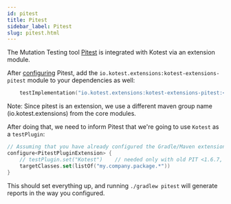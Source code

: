```yaml
---
id: pitest
title: Pitest
sidebar_label: Pitest
slug: pitest.html
---
```



The Mutation Testing tool [Pitest](https://pitest.org/) is integrated with Kotest via an extension module.

After [configuring](https://gradle-pitest-plugin.solidsoft.info/) Pitest,
add the `io.kotest.extensions:kotest-extensions-pitest` module to your dependencies as well:

```kotlin
    testImplementation("io.kotest.extensions:kotest-extensions-pitest:<version>")
```

Note: Since pitest is an extension, we use a different maven group name (io.kotest.extensions) from the core modules.

After doing that, we need to inform Pitest that we're going to use `Kotest` as a `testPlugin`:

```kotlin
// Assuming that you have already configured the Gradle/Maven extension
configure<PitestPluginExtension> {
    // testPlugin.set("Kotest")    // needed only with old PIT <1.6.7, otherwise having kotest-extensions-pitest on classpath is enough
    targetClasses.set(listOf("my.company.package.*"))
}
```

This should set everything up, and running `./gradlew pitest` will generate reports in the way you configured.
